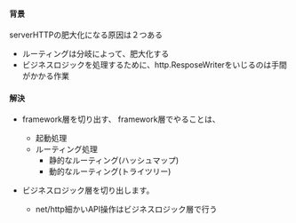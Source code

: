 #### 背景

serverHTTPの肥大化になる原因は２つある

- ルーティングは分岐によって、肥大化する
- ビジネスロジックを処理するために、http.ResposeWriterをいじるのは手間がかかる作業

#### 解決

- framework層を切り出す、
framework層でやることは、
  - 起動処理
  - ルーティング処理
    - 静的なルーティング(ハッシュマップ)
    - 動的なルーティング(トライツリー)

- ビジネスロジック層を切り出します。
  - net/http細かいAPI操作はビジネスロジック層で行う
